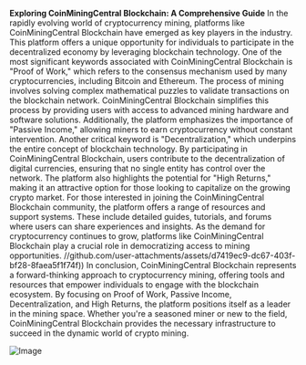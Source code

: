 **Exploring CoinMiningCentral Blockchain: A Comprehensive Guide**
In the rapidly evolving world of cryptocurrency mining, platforms like CoinMiningCentral Blockchain have emerged as key players in the industry. This platform offers a unique opportunity for individuals to participate in the decentralized economy by leveraging blockchain technology. One of the most significant keywords associated with CoinMiningCentral Blockchain is "Proof of Work," which refers to the consensus mechanism used by many cryptocurrencies, including Bitcoin and Ethereum.
The process of mining involves solving complex mathematical puzzles to validate transactions on the blockchain network. CoinMiningCentral Blockchain simplifies this process by providing users with access to advanced mining hardware and software solutions. Additionally, the platform emphasizes the importance of "Passive Income," allowing miners to earn cryptocurrency without constant intervention.
Another critical keyword is "Decentralization," which underpins the entire concept of blockchain technology. By participating in CoinMiningCentral Blockchain, users contribute to the decentralization of digital currencies, ensuring that no single entity has control over the network. The platform also highlights the potential for "High Returns," making it an attractive option for those looking to capitalize on the growing crypto market.
For those interested in joining the CoinMiningCentral Blockchain community, the platform offers a range of resources and support systems. These include detailed guides, tutorials, and forums where users can share experiences and insights. As the demand for cryptocurrency continues to grow, platforms like CoinMiningCentral Blockchain play a crucial role in democratizing access to mining opportunities.
 //github.com/user-attachments/assets/d7419ec9-dc67-403f-bf28-8faea5f1f74f))
In conclusion, CoinMiningCentral Blockchain represents a forward-thinking approach to cryptocurrency mining, offering tools and resources that empower individuals to engage with the blockchain ecosystem. By focusing on Proof of Work, Passive Income, Decentralization, and High Returns, the platform positions itself as a leader in the mining space. Whether you're a seasoned miner or new to the field, CoinMiningCentral Blockchain provides the necessary infrastructure to succeed in the dynamic world of crypto mining.


![Image](https://github.com/user-attachments/assets/4a25d116-2220-4385-b08e-f287af8fcbc4)